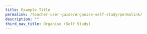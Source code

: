 ```yaml
---
title: Example Title
permalink: /teacher-user-guide/organise-self-study/permalink/
description: ""
third_nav_title: Organise (Self Study)
---
```

